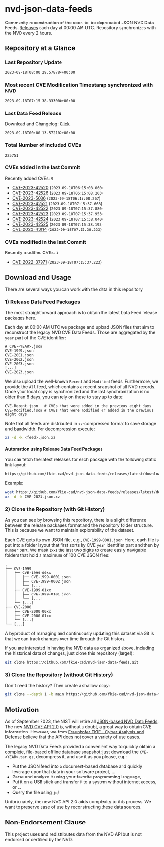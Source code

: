 # nvd-json-data-feeds

Community reconstruction of the soon-to-be deprecated JSON NVD Data Feeds. 
[Releases](https://github.com/fkie-cad/nvd-json-data-feeds/releases/latest) each day at 00:00 AM UTC.
Repository synchronizes with the NVD every 2 hours.

## Repository at a Glance

### Last Repository Update

```plain
2023-09-18T08:00:29.578784+00:00
```

### Most recent CVE Modification Timestamp synchronized with NVD

```plain
2023-09-18T07:15:38.333000+00:00
```

### Last Data Feed Release

Download and Changelog: [Click](https://github.com/fkie-cad/nvd-json-data-feeds/releases/latest)

```plain
2023-09-18T00:00:13.572102+00:00
```

### Total Number of included CVEs

```plain
225751
```

### CVEs added in the last Commit

Recently added CVEs: `9`

* [CVE-2023-42520](CVE-2023/CVE-2023-425xx/CVE-2023-42520.json) (`2023-09-18T06:15:08.060`)
* [CVE-2023-42526](CVE-2023/CVE-2023-425xx/CVE-2023-42526.json) (`2023-09-18T06:15:08.203`)
* [CVE-2023-5036](CVE-2023/CVE-2023-50xx/CVE-2023-5036.json) (`2023-09-18T06:15:08.267`)
* [CVE-2023-42521](CVE-2023/CVE-2023-425xx/CVE-2023-42521.json) (`2023-09-18T07:15:37.663`)
* [CVE-2023-42522](CVE-2023/CVE-2023-425xx/CVE-2023-42522.json) (`2023-09-18T07:15:37.880`)
* [CVE-2023-42523](CVE-2023/CVE-2023-425xx/CVE-2023-42523.json) (`2023-09-18T07:15:37.953`)
* [CVE-2023-42524](CVE-2023/CVE-2023-425xx/CVE-2023-42524.json) (`2023-09-18T07:15:38.040`)
* [CVE-2023-42525](CVE-2023/CVE-2023-425xx/CVE-2023-42525.json) (`2023-09-18T07:15:38.193`)
* [CVE-2023-43114](CVE-2023/CVE-2023-431xx/CVE-2023-43114.json) (`2023-09-18T07:15:38.333`)


### CVEs modified in the last Commit

Recently modified CVEs: `1`

* [CVE-2022-37971](CVE-2022/CVE-2022-379xx/CVE-2022-37971.json) (`2023-09-18T07:15:37.223`)


## Download and Usage

There are several ways you can work with the data in this repository:

### 1) Release Data Feed Packages

The most straightforward approach is to obtain the latest Data Feed release packages [here](https://github.com/fkie-cad/nvd-json-data-feeds/releases/latest).

Each day at 00:00 AM UTC we package and upload JSON files that aim to reconstruct the legacy NVD CVE Data Feeds.
Those are aggregated by the `year` part of the CVE identifier:

```
# CVE-<YEAR>.json
CVE-1999.json
CVE-2001.json
CVE-2002.json
CVE-2003.json
[...]
CVE-2023.json
```

We also upload the well-known `Recent` and `Modified` feeds.
Furthermore, we provide the `All` feed, which contains a recent snapshot of all NVD records.
Once your local copy is synchronized and the last synchronization is no older than 8 days, you can rely on these to stay up to date:

```plain
CVE-Recent.json   # CVEs that were added in the previous eight days
CVE-Modified.json # CVEs that were modified or added in the previous eight days
```

Note that all feeds are distributed in `xz`-compressed format to save storage and bandwidth.
For decompression execute:

```sh
xz -d -k <feed>.json.xz
```


#### Automation using Release Data Feed Packages

You can fetch the latest releases for each package with the following static link layout:

```sh
https://github.com/fkie-cad/nvd-json-data-feeds/releases/latest/download/CVE-<YEAR>.json.xz
```

Example:

```sh
wget https://github.com/fkie-cad/nvd-json-data-feeds/releases/latest/download/CVE-2023.json.xz
xz -d -k CVE-2023.json.xz
```

### 2) Clone the Repository (with Git History)

As you can see by browsing this repository, there is a slight difference between the release packages format and the repository folder structure.
This is because we want to maintain explorability of the dataset.

Each CVE gets its own JSON file, e.g., `CVE-1999-0001.json`.
Here, each file is put into a folder layout that first sorts by CVE `year` identifier part and then by `number` part.
We mask (`xx`) the last two digits to create easily navigable folders that hold a maximum of 100 CVE JSON files:

```plain
.
├── CVE-1999
│   ├── CVE-1999-00xx
│   │   ├── CVE-1999-0001.json
│   │   ├── CVE-1999-0002.json
│   │   └── [...]
│   ├── CVE-1999-01xx
│   │   ├── CVE-1999-0101.json
│   │   └── [...]
│   └── [...]
├── CVE-2000
│   ├── CVE-2000-00xx
│   ├── CVE-2000-01xx
│   └── [...]
└── [...]
```

A byproduct of managing and continuously updating this dataset via Git is that we can track changes over time through the Git history.

If you are interested in having the NVD data as organized above, including the historical data of changes, just clone this repository (large!):

```sh
git clone https://github.com/fkie-cad/nvd-json-data-feeds.git
```

### 3) Clone the Repository (without Git History)

Don't need the history? Then create a shallow copy:

```sh
git clone --depth 1 -b main https://github.com/fkie-cad/nvd-json-data-feeds.git
```

## Motivation

As of September 2023, the NIST will retire all [JSON-based NVD Data Feeds](https://nvd.nist.gov/vuln/data-feeds#divRetirementBanner-1).
The new [NVD CVE API 2.0](https://nvd.nist.gov/developers/vulnerabilities) is, without a doubt, a great way to obtain CVE information.
However, we from [Fraunhofer FKIE - Cyber Analysis and Defense](https://www.fkie.fraunhofer.de/en/departments/cad.html) believe that the API does not cover a variety of use cases.

The legacy NVD Data Feeds provided a convenient way to quickly obtain a complete, file-based offline database snapshot; just download the `CVE-<YEAR>.tar.gz`, decompress it, and use it as you please, e.g.:

* Put the JSON feed into a document-based database and quickly leverage upon that data in your software project, ...
* Parse and analyze it using your favorite programming language, ...
* Put it on a USB stick and transfer it to a system without internet access, or ...
* Query the file using `jq`!

Unfortunately, the new NVD API 2.0 adds complexity to this process.
We want to preserve ease of use by reconstructing these data sources.

## Non-Endorsement Clause

This project uses and redistributes data from the NVD API but is not endorsed or certified by the NVD.